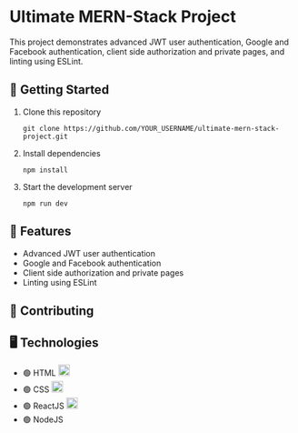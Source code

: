 <h1>Ultimate MERN-Stack Project</h1>
<p>This project demonstrates advanced JWT user authentication, Google and Facebook authentication, client side authorization and private pages, and linting using ESLint.</p>

<h2>🚀 Getting Started</h2>
<ol>
  <li>Clone this repository
  <pre><code>git clone https://github.com/YOUR_USERNAME/ultimate-mern-stack-project.git</code></pre></li>
  <li>Install dependencies
  <pre><code>npm install</code></pre></li>
  <li>Start the development server
  <pre><code>npm run dev</code></pre></li>
</ol>

<h2>📝 Features</h2>
<ul>
  <li>Advanced JWT user authentication</li>
  <li>Google and Facebook authentication</li>
  <li>Client side authorization and private pages</li>
  <li>Linting using ESLint</li>
</ul>

<h2>🤝 Contributing</h2>

<h2>🖥️ Technologies</h2>
<ul>
  <li>🟢 HTML <img src="https://img.shields.io/badge/-HTML-E34F26?style=flat&logo=html5&logoColor=white" alt="HTML" height="20"/></li>
  <li>🟢 CSS <img src="https://img.shields.io/badge/-CSS-1572B6?style=flat&logo=css3&logoColor=white" alt="CSS" height="20"/></li>
  <li>🟢 ReactJS <img src="https://img.shields.io/badge/-ReactJS-61DAFB?style=flat&logo=react&logoColor=white" alt="ReactJS" height="20"/></li>
  <li>🟢 NodeJS <img src="https://img.shields.io/bad

